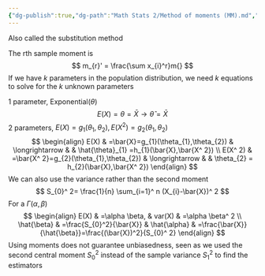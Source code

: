 ```yaml
---
{"dg-publish":true,"dg-path":"Math Stats 2/Method of moments (MM).md","permalink":"/math-stats-2/method-of-moments-mm/","created":"2025-02-06T12:23:45.310-05:00","updated":"2025-07-07T17:32:42.499-04:00"}
---
```


Also called the substitution method

The rth sample moment is
$$
m_{r}' =  \frac{\sum x_{i}^r}m{}
$$
If we have $k$ parameters in the population distribution, we need $k$ equations to solve for the $k$ unknown parameters

1 parameter, Exponential($\theta$)
$$
E(X)=\theta=\bar{X}\longrightarrow \hat{\theta}=\bar{X}
$$
2 parameters, $E(X)=g_{1}(\theta_{1},\theta_{2}), E(X^ 2)=g_{2}(\theta_{1},\theta_{2})$
$$
\begin{align}
E(X) & =\bar{X}=g_{1}(\theta_{1},\theta_{2})  &  \longrightarrow  &  & \hat{\theta}_{1}  =h_{1}(\bar{X},\bar{X^ 2}) \\
E(X^ 2) & =\bar{X^ 2}=g_{2}(\theta_{1},\theta_{2})  & \longrightarrow & & \theta_{2} = h_{2}(\bar{X},\bar{X^ 2}) 
\end{align}
$$
We can also use the variance rather than the second moment
$$
S_{0}^ 2= \frac{1}{n} \sum_{i=1}^ n (X_{i}-\bar{X})^ 2
$$
For a $\Gamma(\alpha,\beta)$
$$
\begin{align}
E(X) & =\alpha \beta, &  var(X) & =\alpha \beta^ 2  \\
\hat{\beta} & =\frac{S_{0}^2}{\bar{X}} & \hat{\alpha} & =\frac{\bar{X}}{\hat{\beta}}=\frac{(\bar{X})^2}{S_{0}^ 2}
\end{align}
$$
Using moments does not guarantee unbiasedness, seen as we used the second central moment $S_{0}^ 2$ instead of the sample variance $S_{1}^ 2$ to find the estimators


